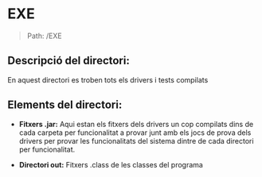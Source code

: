 # EXE

> Path: /EXE

## Descripció del directori:
En aquest directori es troben tots els drivers i tests compilats

## Elements del directori:

- **Fitxers .jar:**
Aqui estan els fitxers dels drivers un cop compilats dins de cada carpeta per funcionalitat a provar junt amb els jocs de prova dels drivers per provar les funcionalitats del sistema dintre de cada directori per funcionalitat.

- **Directori out:**
Fitxers .class de les classes del programa